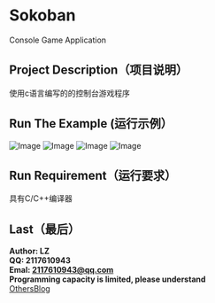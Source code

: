 # Sokoban
Console Game Application

## Project Description（项目说明）<br>
使用c语言编写的的控制台游戏程序

## Run The Example (运行示例）
![Image](https://img-blog.csdn.net/20180420221845795)
![Image](https://img-blog.csdn.net/20180420221910756)
![Image](https://img-blog.csdn.net/20180420221917839)
![Image](https://img-blog.csdn.net/20180420221924493)

## Run Requirement（运行要求）
具有C/C++编译器

## Last（最后）
**Author: LZ** <br>
**QQ: 2117610943** <br>
**Emal: 2117610943@qq.com** <br>
**Programming capacity is limited, please understand**<br>
[OthersBlog](https://blog.csdn.net/qq_40630246/article/details/80024781)
